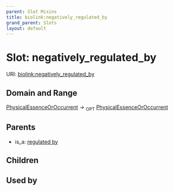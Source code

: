 ```yaml
---
parent: Slot Mixins
title: biolink:negatively_regulated_by
grand_parent: Slots
layout: default
---
```


# Slot: negatively_regulated_by




URI: [biolink:negatively_regulated_by](https://w3id.org/biolink/vocab/negatively_regulated_by)

## Domain and Range

[PhysicalEssenceOrOccurrent](PhysicalEssenceOrOccurrent.md) ->  <sub>OPT</sub> [PhysicalEssenceOrOccurrent](PhysicalEssenceOrOccurrent.md)

## Parents

 *  is_a: [regulated by](regulated_by.md)

## Children


## Used by

